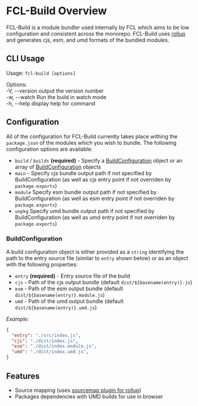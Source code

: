 # FCL-Build Overview
FCL-Build is a module bundler used internally by FCL which aims to be low configuration and consistent across the monorepo.  FCL-Build uses [rollup](https://rollupjs.org/) and generates cjs, esm, and umd formats of the bundled modules.

## CLI Usage

Usage: `fcl-build [options]` 

Options:  
  -V, --version  output the version number  
  -w, --watch    Run the build in watch mode  
  -h, --help     display help for command  

## Configuration
All of the configuration for FCL-Build currently takes place withing the `package.json` of the modules which you wish to bundle.  The following configuration options are available:

 - `build` / `builds` **(required)** - Specify a [BuildConfiguration](https://github.com/onflow/fcl-js/tree/master/packages/fcl-build/README.md#buildconfiguration) object or an array of [BuildConfiguration](https://github.com/onflow/fcl-js/tree/master/packages/fcl-build/README.md#buildconfiguration) objects
 - `main` - Specify cjs bundle output path if not specified by BuildConfiguration (as well as cjs entry point if not overriden by `package.exports`)
 - `module` Specify esm bundle output path if not specified by BuildConfiguration (as well as esm entry point if not overriden by `package.exports`) 
 - `unpkg` Specify umd bundle output path if not specified by BuildConfiguration (as well as umd entry point if not overriden by `package.exports`) 

### BuildConfiguration

A build configuration object is either provided as a `string` identifying the path to the entry source file (similar to `entry` shown below) or as an object with the following properties:
 - `entry` **(required)** - Entry source file of the build
 - `cjs` - Path of the cjs output bundle (default `dist/${basename(entry)}.js`)
 - `esm` - Path of the esm output bundle (default `dist/${basename(entry)}.module.js`)
 - `umd` - Path of the umd output bundle (default `dist/${basename(entry)}.umd.js`)

*Example:*
```json
{
  "entry": "./src/index.js",
  "cjs": "./dist/index.js",
  "esm": "./dist/index.module.js",
  "umd": "./dist/index.umd.js",
}
```

## Features
 - Source mapping (uses [sourcemap plugin for rollup](https://www.npmjs.com/package/rollup-plugin-sourcemaps))
 - Packages dependencies with UMD builds for use in browser